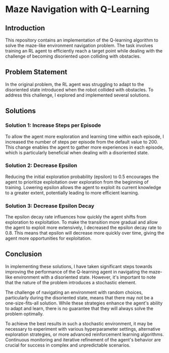 # Maze Navigation with Q-Learning

## Introduction

This repository contains an implementation of the Q-learning algorithm to solve the maze-like environment navigation problem. The task involves training an RL agent to efficiently reach a target point while dealing with the challenge of becoming disoriented upon colliding with obstacles.

## Problem Statement

In the original problem, the RL agent was struggling to adapt to the disoriented state introduced when the robot collided with obstacles. To address this challenge, I explored and implemented several solutions.

## Solutions

### Solution 1: Increase Steps per Episode

To allow the agent more exploration and learning time within each episode, I increased the number of steps per episode from the default value to 200. This change enables the agent to gather more experiences in each episode, which is particularly beneficial when dealing with a disoriented state.

### Solution 2: Decrease Epsilon

Reducing the initial exploration probability (epsilon) to 0.5 encourages the agent to prioritize exploitation over exploration from the beginning of training. Lowering epsilon allows the agent to exploit its current knowledge to a greater extent, potentially leading to more efficient learning.

### Solution 3: Decrease Epsilon Decay

The epsilon decay rate influences how quickly the agent shifts from exploration to exploitation. To make the transition more gradual and allow the agent to exploit more extensively, I decreased the epsilon decay rate to 0.8. This means that epsilon will decrease more quickly over time, giving the agent more opportunities for exploitation.


## Conclusion

In implementing these solutions, I have taken significant steps towards improving the performance of the Q-learning agent in navigating the maze-like environment with a disoriented state. However, it's important to note that the nature of the problem introduces a stochastic element.

The challenge of navigating an environment with random choices, particularly during the disoriented state, means that there may not be a one-size-fits-all solution. While these strategies enhance the agent's ability to adapt and learn, there is no guarantee that they will always solve the problem optimally.

To achieve the best results in such a stochastic environment, it may be necessary to experiment with various hyperparameter settings, alternative exploration strategies, or more advanced reinforcement learning algorithms. Continuous monitoring and iterative refinement of the agent's behavior are crucial for success in complex and unpredictable scenarios.

